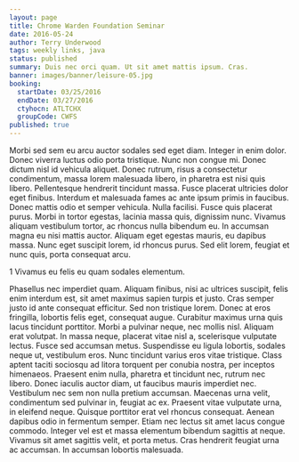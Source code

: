 ```yaml
---
layout: page
title: Chrome Warden Foundation Seminar
date: 2016-05-24
author: Terry Underwood
tags: weekly links, java
status: published
summary: Duis nec orci quam. Ut sit amet mattis ipsum. Cras.
banner: images/banner/leisure-05.jpg
booking:
  startDate: 03/25/2016
  endDate: 03/27/2016
  ctyhocn: ATLTCHX
  groupCode: CWFS
published: true
---
```

Morbi sed sem eu arcu auctor sodales sed eget diam. Integer in enim dolor. Donec viverra luctus odio porta tristique. Nunc non congue mi. Donec dictum nisl id vehicula aliquet. Donec rutrum, risus a consectetur condimentum, massa lorem malesuada libero, in pharetra est nisi quis libero. Pellentesque hendrerit tincidunt massa. Fusce placerat ultricies dolor eget finibus. Interdum et malesuada fames ac ante ipsum primis in faucibus. Donec mattis odio et semper vehicula. Nulla facilisi.
Fusce quis placerat purus. Morbi in tortor egestas, lacinia massa quis, dignissim nunc. Vivamus aliquam vestibulum tortor, ac rhoncus nulla bibendum eu. In accumsan magna eu nisi mattis auctor. Aliquam eget egestas mauris, eu dapibus massa. Nunc eget suscipit lorem, id rhoncus purus. Sed elit lorem, feugiat et nunc quis, porta consequat arcu.

1 Vivamus eu felis eu quam sodales elementum.

Phasellus nec imperdiet quam. Aliquam finibus, nisi ac ultrices suscipit, felis enim interdum est, sit amet maximus sapien turpis et justo. Cras semper justo id ante consequat efficitur. Sed non tristique lorem. Donec at eros fringilla, lobortis felis eget, consequat augue. Curabitur maximus urna quis lacus tincidunt porttitor. Morbi a pulvinar neque, nec mollis nisl. Aliquam erat volutpat. In massa neque, placerat vitae nisl a, scelerisque vulputate lectus. Fusce sed accumsan metus. Suspendisse eu ligula lobortis, sodales neque ut, vestibulum eros. Nunc tincidunt varius eros vitae tristique. Class aptent taciti sociosqu ad litora torquent per conubia nostra, per inceptos himenaeos. Praesent enim nulla, pharetra et tincidunt nec, rutrum nec libero. Donec iaculis auctor diam, ut faucibus mauris imperdiet nec. Vestibulum nec sem non nulla pretium accumsan.
Maecenas urna velit, condimentum sed pulvinar in, feugiat ac ex. Praesent vitae vulputate urna, in eleifend neque. Quisque porttitor erat vel rhoncus consequat. Aenean dapibus odio in fermentum semper. Etiam nec lectus sit amet lacus congue commodo. Integer vel est et massa elementum bibendum sagittis at neque. Vivamus sit amet sagittis velit, et porta metus. Cras hendrerit feugiat urna ac accumsan. In accumsan lobortis malesuada.
